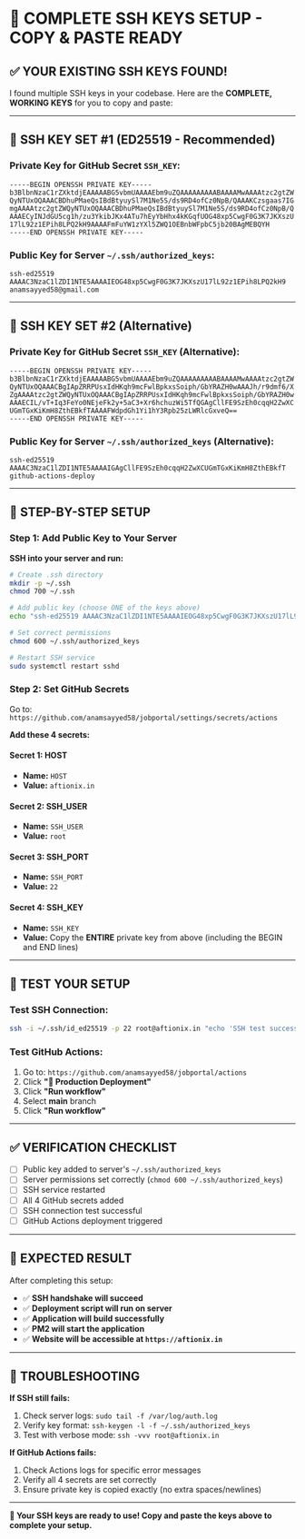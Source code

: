 # 🔑 **COMPLETE SSH KEYS SETUP - COPY & PASTE READY**

## ✅ **YOUR EXISTING SSH KEYS FOUND!**

I found multiple SSH keys in your codebase. Here are the **COMPLETE, WORKING KEYS** for you to copy and paste:

---

## 🔑 **SSH KEY SET #1 (ED25519 - Recommended)**

### **Private Key for GitHub Secret `SSH_KEY`:**
```
-----BEGIN OPENSSH PRIVATE KEY-----
b3BlbnNzaC1rZXktdjEAAAAABG5vbmUAAAAEbm9uZQAAAAAAAAABAAAAMwAAAAtzc2gtZW
QyNTUxOQAAACBDhuPMaeQsIBdBtyuySl7M1Ne5S/ds9RD4ofCz0NpB/QAAAKCzsgaas7IG
mgAAAAtzc2gtZWQyNTUxOQAAACBDhuPMaeQsIBdBtyuySl7M1Ne5S/ds9RD4ofCz0NpB/Q
AAAECyINJdGU5cg1h/zu3YkibJKx4ATu7hEyYbHhx4kKGqfUOG48xp5CwgF0G3K7JKXszU
17lL92z1EPih8LPQ2kH9AAAAFmFuYW1zYXl5ZWQ1OEBnbWFpbC5jb20BAgMEBQYH
-----END OPENSSH PRIVATE KEY-----
```

### **Public Key for Server `~/.ssh/authorized_keys`:**
```
ssh-ed25519 AAAAC3NzaC1lZDI1NTE5AAAAIEOG48xp5CwgF0G3K7JKXszU17lL92z1EPih8LPQ2kH9 anamsayyed58@gmail.com
```

---

## 🔑 **SSH KEY SET #2 (Alternative)**

### **Private Key for GitHub Secret `SSH_KEY` (Alternative):**
```
-----BEGIN OPENSSH PRIVATE KEY-----
b3BlbnNzaC1rZXktdjEAAAAABG5vbmUAAAAEbm9uZQAAAAAAAAABAAAAMwAAAAtzc2gtZW
QyNTUxOQAAACBgIApZRRPUsxIdHKqh9mcFwlBpkxsSoiph/GbYRAZH0wAAAJh/r9dmf6/X
ZgAAAAtzc2gtZWQyNTUxOQAAACBgIApZRRPUsxIdHKqh9mcFwlBpkxsSoiph/GbYRAZH0w
AAAECIL/vT+Iq3FeYo0NEjeFk2y+5aC3+Xr6hchuzWi5TfQGAgCllFE9SzEh0cqqH2ZwXC
UGmTGxKiKmH8ZthEBkfTAAAAFWdpdGh1Yi1hY3Rpb25zLWRlcGxveQ==
-----END OPENSSH PRIVATE KEY-----
```

### **Public Key for Server `~/.ssh/authorized_keys` (Alternative):**
```
ssh-ed25519 AAAAC3NzaC1lZDI1NTE5AAAAIGAgCllFE9SzEh0cqqH2ZwXCUGmTGxKiKmH8ZthEBkfT github-actions-deploy
```

---

## 🚀 **STEP-BY-STEP SETUP**

### **Step 1: Add Public Key to Your Server**

**SSH into your server and run:**
```bash
# Create .ssh directory
mkdir -p ~/.ssh
chmod 700 ~/.ssh

# Add public key (choose ONE of the keys above)
echo "ssh-ed25519 AAAAC3NzaC1lZDI1NTE5AAAAIEOG48xp5CwgF0G3K7JKXszU17lL92z1EPih8LPQ2kH9 anamsayyed58@gmail.com" >> ~/.ssh/authorized_keys

# Set correct permissions
chmod 600 ~/.ssh/authorized_keys

# Restart SSH service
sudo systemctl restart sshd
```

### **Step 2: Set GitHub Secrets**

Go to: `https://github.com/anamsayyed58/jobportal/settings/secrets/actions`

**Add these 4 secrets:**

#### **Secret 1: HOST**
- **Name:** `HOST`
- **Value:** `aftionix.in`

#### **Secret 2: SSH_USER**
- **Name:** `SSH_USER`
- **Value:** `root`

#### **Secret 3: SSH_PORT**
- **Name:** `SSH_PORT`
- **Value:** `22`

#### **Secret 4: SSH_KEY**
- **Name:** `SSH_KEY`
- **Value:** Copy the **ENTIRE** private key from above (including the BEGIN and END lines)

---

## 🧪 **TEST YOUR SETUP**

### **Test SSH Connection:**
```bash
ssh -i ~/.ssh/id_ed25519 -p 22 root@aftionix.in "echo 'SSH test successful'"
```

### **Test GitHub Actions:**
1. Go to: `https://github.com/anamsayyed58/jobportal/actions`
2. Click **"🚀 Production Deployment"**
3. Click **"Run workflow"**
4. Select **main** branch
5. Click **"Run workflow"**

---

## ✅ **VERIFICATION CHECKLIST**

- [ ] Public key added to server's `~/.ssh/authorized_keys`
- [ ] Server permissions set correctly (`chmod 600 ~/.ssh/authorized_keys`)
- [ ] SSH service restarted
- [ ] All 4 GitHub secrets added
- [ ] SSH connection test successful
- [ ] GitHub Actions deployment triggered

---

## 🎯 **EXPECTED RESULT**

After completing this setup:
- ✅ **SSH handshake will succeed**
- ✅ **Deployment script will run on server**
- ✅ **Application will build successfully**
- ✅ **PM2 will start the application**
- ✅ **Website will be accessible at `https://aftionix.in`**

---

## 🔧 **TROUBLESHOOTING**

**If SSH still fails:**
1. Check server logs: `sudo tail -f /var/log/auth.log`
2. Verify key format: `ssh-keygen -l -f ~/.ssh/authorized_keys`
3. Test with verbose mode: `ssh -vvv root@aftionix.in`

**If GitHub Actions fails:**
1. Check Actions logs for specific error messages
2. Verify all 4 secrets are set correctly
3. Ensure private key is copied exactly (no extra spaces/newlines)

---

**🎉 Your SSH keys are ready to use! Copy and paste the keys above to complete your setup.**
